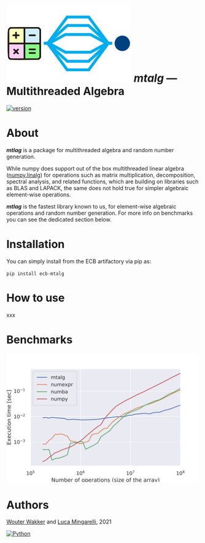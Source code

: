 # ![](mtalg/__res/_MTA.png) *mtalg* — Multithreaded Algebra 

[![version](https://img.shields.io/badge/version-0.0.1-success.svg)](#)

# About

***mtlag*** is a package for multithreaded algebra and random number generation.

While numpy does support out of the box multithreaded linear algebra 
([numpy.linalg](https://numpy.org/doc/stable/reference/routines.linalg.html)) 
for operations such as matrix multiplication, decomposition, spectral analysis, 
and related functions, which are building on libraries such as BLAS and LAPACK, 
the same does not hold true for simpler algebraic element-wise operations.

***mtlag*** is the fastest library known to us, for element-wise algebraic operations 
and random number generation. For more info on benchmarks you can see the dedicated section below.

# Installation

You can simply install from the ECB artifactory via pip as:

`pip install ecb-mtalg`

# How to use

xxx

# Benchmarks

![](mtalg/__res/benchmark/benchmark_add.svg)

# Authors
[Wouter Wakker](https://gitlab.sofa.dev/Wouter.Wakker) 
and [Luca Mingarelli](https://gitlab.sofa.dev/Luca.Mingarelli), 
2021

[![Python](https://img.shields.io/static/v1?label=made%20with&message=Python&color=blue&style=for-the-badge&logo=Python&logoColor=white)](#)
